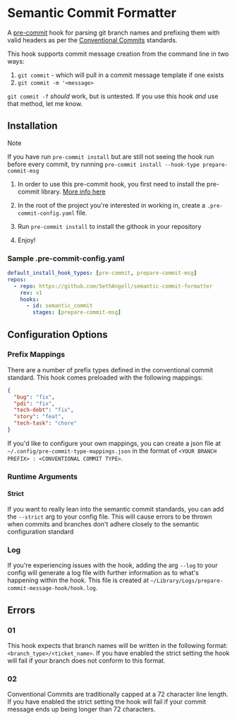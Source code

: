 # Semantic Commit Formatter

A [pre-commit](https://pre-commit.com) hook for parsing git branch names and prefixing them with valid headers as per the [Conventional Commits](https://www.conventionalcommits.org/en/v1.0.0/) standards.

This hook supports commit message creation from the command line in two ways:

1. `git commit` - which will pull in a commit message template if one exists
2. `git commit -m '<message>`

`git commit -f` _should_ work, but is untested. If you use this hook _and_ use that method, let me know.

## Installation

> [!NOTE]
> If you have run `pre-commit install` but are still not seeing the hook run before every commit, try running `pre-commit install --hook-type prepare-commit-msg`

1. In order to use this pre-commit hook, you first need to install the pre-commit library. [More info here](https://pre-commit.com/#installation)

2. In the root of the project you're interested in working in, create a `.pre-commit-config.yaml` file.

3. Run `pre-commit install` to install the githook in your repository

4. Enjoy!

### Sample .pre-commit-config.yaml

```yaml
default_install_hook_types: [pre-commit, prepare-commit-msg]
repos:
  - repo: https://github.com/SethAngell/semantic-commit-formatter
    rev: v1
    hooks:
      - id: semantic_commit
        stages: [prepare-commit-msg]
```

## Configuration Options

### Prefix Mappings

There are a number of prefix types defined in the conventional commit standard. This hook comes preloaded with the following mappings:

```json
{
  "bug": "fix",
  "pdi": "fix",
  "tech-debt": "fix",
  "story": "feat",
  "tech-task": "chore"
}
```

If you'd like to configure your own mappings, you can create a json file at `~/.config/pre-commit-type-mappings.json` in the format of `<YOUR BRANCH PREFIX> : <CONVENTIONAL COMMIT TYPE>`.

### Runtime Arguments

#### Strict

If you want to really lean into the semantic commit standards, you can add the `--strict` arg to your config file. This will cause errors to be thrown when commits and branches don't adhere closely to the semantic configuration standard

### Log

If you're experiencing issues with the hook, adding the arg `--log` to your config will generate a log file with further information as to what's happening within the hook. This file is created at `~/Library/Logs/prepare-commit-message-hook/hook.log`.

## Errors

### 01

This hook expects that branch names will be written in the following format: `<branch_type>/<ticket_name>`. If you have enabled the strict setting the hook will fail if your branch does not conform to this format.

### 02

Conventional Commits are traditionally capped at a 72 character line length. If you have enabled the strict setting the hook will fail if your commit message ends up being longer than 72 characters.
